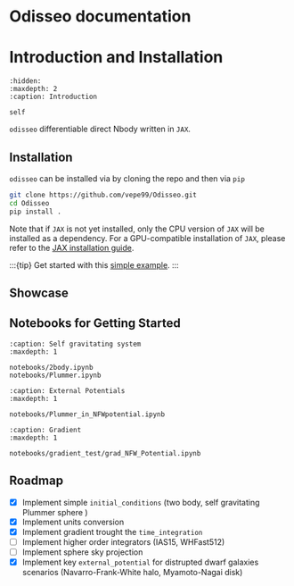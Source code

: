 Odisseo documentation
=====================

# Introduction and Installation

```{toctree}
:hidden:
:maxdepth: 2
:caption: Introduction

self

```

`odisseo` differentiable direct Nbody written in `JAX`.


## Installation

`odisseo` can be installed via by cloning the repo and then via `pip`

```bash
git clone https://github.com/vepe99/Odisseo.git
cd Odisseo
pip install .
```

Note that if `JAX` is not yet installed, only the CPU version of `JAX` will be installed
as a dependency. For a GPU-compatible installation of `JAX`, please refer to the
[JAX installation guide](https://jax.readthedocs.io/en/latest/installation.html).

:::{tip} Get started with this [simple example]().
:::

## Showcase

## Notebooks for Getting Started

```{toctree}
:caption: Self gravitating system
:maxdepth: 1

notebooks/2body.ipynb
notebooks/Plummer.ipynb
```

```{toctree}
:caption: External Potentials
:maxdepth: 1

notebooks/Plummer_in_NFWpotential.ipynb
```

```{toctree}
:caption: Gradient
:maxdepth: 1

notebooks/gradient_test/grad_NFW_Potential.ipynb
```

## Roadmap

- [x] Implement simple `initial_conditions` (two body, self gravitating Plummer sphere )
- [x] Implement units conversion
- [x] Implement gradient trought the `time_integration` 
- [ ] Implement higher order integrators (IAS15, WHFast512)
- [ ] Implement sphere sky projection
- [x] Implement key `external_potential` for distrupted dwarf galaxies scenarios (Navarro-Frank-White halo, Myamoto-Nagai disk)
